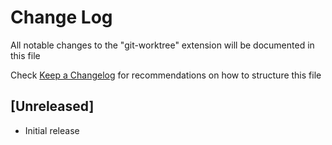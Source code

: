 # Change Log

All notable changes to the "git-worktree" extension will be documented in this file

Check [Keep a Changelog](http://keepachangelog.com/) for recommendations on how to structure this file

## [Unreleased]

- Initial release

